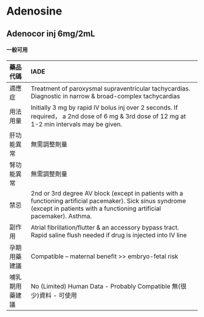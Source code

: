 # Adenosine

## Adenocor inj 6mg/2mL

#### 一般可用

| 藥品代碼       | IADE                                                                                                                                                                               |
|:---------------|:-----------------------------------------------------------------------------------------------------------------------------------------------------------------------------------|
| 適應症         | Treatment of paroxysmal supraventricular tachycardias. Diagnostic in narrow & broad-complex tachycardias                                                                           |
| 用法用量       | Initially 3 mg by rapid IV bolus inj over 2 seconds. If required， a 2nd dose of 6 mg & 3rd dose of 12 mg at 1-2 min intervals may be given.                                       |
| 肝功能異常     | 無需調整劑量                                                                                                                                                                       |
| 腎功能異常     | 無需調整劑量                                                                                                                                                                       |
| 禁忌           | 2nd or 3rd degree AV block (except in patients with a functioning artificial pacemaker). Sick sinus syndrome (except in patients with a functioning artificial pacemaker). Asthma. |
| 副作用         | Atrial fibrillation/flutter & an accessory bypass tract. Rapid saline flush needed if drug is injected into IV line                                                                |
| 孕期用藥建議   | Compatible – maternal benefit >> embryo-fetal risk                                                                                                                                 |
| 哺乳期用藥建議 | No (Limited) Human Data - Probably Compatible 無(很少)資料 - 可使用                                                                                                                |

